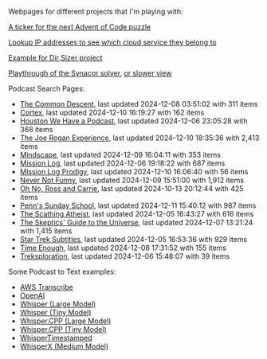 Webpages for different projects that I'm playing with:

[A ticker for the next Advent of Code puzzle](https://seligman.github.io/aoc_ticker.html)

[Lookup IP addresses to see which cloud service they belong to](https://seligman.github.io/cloud-ips/index.html)

[Example for Dir Sizer project](https://seligman.github.io/dir_sizer/cost_example.html)

[Playthrough of the Synacor solver](https://seligman.github.io/synacor/run_script_speed.html), [or slower view](https://seligman.github.io/synacor/run_script.html)

Podcast Search Pages:
<!-- Podcasts Start -->
* [The Common Descent](https://seligman.github.io/podcasts/common_descent/common_descent.html), last updated 2024-12-08 03:51:02 with 311 items
* [Cortex](https://seligman.github.io/podcasts/cortex_pod/cortex_pod.html), last updated 2024-12-10 16:19:27 with 162 items
* [Houston We Have a Podcast](https://seligman.github.io/podcasts/houston_we_have_a_podcast/houston_we_have_a_podcast.html), last updated 2024-12-06 23:05:28 with 368 items
* [The Joe Rogan Experience](https://seligman.github.io/podcasts/jre/jre.html), last updated 2024-12-10 18:35:36 with 2,413 items
* [Mindscape](https://seligman.github.io/podcasts/mindscape/mindscape.html), last updated 2024-12-09 16:04:11 with 353 items
* [Mission Log](https://seligman.github.io/podcasts/mission_log/mission_log.html), last updated 2024-12-06 19:18:22 with 687 items
* [Mission Log Prodigy](https://seligman.github.io/podcasts/ml_prodigy/ml_prodigy.html), last updated 2024-12-10 16:06:40 with 56 items
* [Never Not Funny](https://seligman.github.io/podcasts/nevernotfunny/nevernotfunny.html), last updated 2024-12-09 15:51:00 with 1,912 items
* [Oh No, Ross and Carrie](https://seligman.github.io/podcasts/oh_no/oh_no.html), last updated 2024-10-13 20:12:44 with 425 items
* [Penn's Sunday School](https://seligman.github.io/podcasts/penn_sunday_school/penn_sunday_school.html), last updated 2024-12-11 15:40:12 with 987 items
* [The Scathing Atheist](https://seligman.github.io/podcasts/scathing/scathing.html), last updated 2024-12-05 16:43:27 with 616 items
* [The Skeptics' Guide to the Universe](https://seligman.github.io/podcasts/sgu/sgu.html), last updated 2024-12-07 13:21:24 with 1,415 items
* [Star Trek Subtitles](https://seligman.github.io/star_trek_subtitles/star_trek_subtitles.html), last updated 2024-12-05 16:53:36 with 929 items
* [Time Enough](https://seligman.github.io/podcasts/time_enough/time_enough.html), last updated 2024-12-08 17:31:52 with 155 items
* [Treksploration](https://seligman.github.io/podcasts/treksploration/treksploration.html), last updated 2024-12-06 15:48:07 with 39 items
<!-- Podcasts End -->

Some Podcast to Text examples:
* [AWS Transcribe](https://seligman.github.io/podcast_to_text/Example-Results-AWS-Transcribe.html)
* [OpenAI](https://seligman.github.io/podcast_to_text/Example-Results-OpenAI.html)
* [Whisper (Large Model)](https://seligman.github.io/podcast_to_text/Example-Results-Whisper-Large.html)
* [Whisper (Tiny Model)](https://seligman.github.io/podcast_to_text/Example-Results-Whisper-Tiny.html)
* [Whisper.CPP (Large Model)](https://seligman.github.io/podcast_to_text/Example-Results-Whisper_CPP-Large.html)
* [Whisper.CPP (Tiny Model)](https://seligman.github.io/podcast_to_text/Example-Results-Whisper_CPP-Tiny.html)
* [WhisperTimestamped](https://seligman.github.io/podcast_to_text/Example-Results-WhisperTimestamped-Medium.html)
* [WhisperX (Medium Model)](https://seligman.github.io/podcast_to_text/Example-Results-WhisperX-Medium.html)
